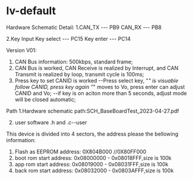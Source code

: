 # lv-default

Hardware Schematic Detail:
1.CAN_TX --- PB9
  CAN_RX --- PB8
  
2.Key Input
  Key select --- PC15
  Key enter  --- PC14

Version V01:
1. CAN Bus information: 500kbps, standard frame;
2. CAN Bus is worked, CAN Receive is realized by Interrupt, and CAN Transmit is realized by loop, transmit cycle is 100ms;
3. Press key to set CANID is worked
	--Press select key, "_" is visuable follow CANID, press key again "_" moves to Vo, press enter can adjust CANID and Vo;
	--if key is on aciton more than 5 seconds, adjust mode will be closed automatic;
	
Path 
1.Hardware schematic path:SCH_BaseBoardTest_2023-04-27.pdf

2. user software .h and .c--user

This device is divided into 4 sectors, the address please the bellowing information:
1. Flash as EEPROM address: 0X804B000  //0X80FF000
2.  boot rom start address: 0x08000000 - 0x08018FFF,size is 100k
3.  app  rom start address: 0x08019000 - 0x08031FFF,size is 100k
4.  back rom start address: 0x08032000 - 0x0803AFFF,size is 100k
